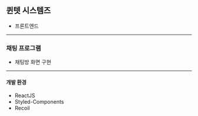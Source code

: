 ## 퀸텟 시스템즈

- 프론트엔드

---

### 채팅 프로그램

- 채팅방 화면 구현

---

#### 개발 환경

- ReactJS
- Styled-Components
- Recoil
